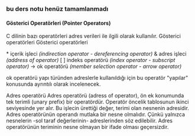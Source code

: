 ### bu ders notu henüz tamamlanmadı

#### Gösterici Operatörleri (Pointer Operators)

C dilinin bazı operatörleri adres verileri ile ilgili olarak kullanılır. Gösterici operatörleri
Gösterici operatörleri 

\* içerik işleci  _(indirection operator - dereferencing operator)_
& adres işleci _(address of operator)_
[ ] indeks operatörü _(index operator - subscript operator)_
-> ok operatörü _(member selection operator - arrow operator)_

ok operatörü yapı türünden adreslerle kullanıldığı için bu operatör "yapılar" konusunda ayrıntılı olarak incelenecek.

Adres operatörü
Adres operatörü (adress of operator), ön ek konumunda tek terimli (unary prefix) bir operatördür.
Operatör öncelik tablosunun ikinci seviyesinde yer alır. Bu işlecin ürettiği değer, terimi olan nesnenin adresidir. 
Adres operatörünün operandı mutlaka bir nesne olmalıdır. 
Çünkü yalnızca nesnelerin -sol taraf değerlerinin- adreslerinden söz edilebilir. 
Adres operatörünün teriminin nesne olmayan bir ifade olması geçersizdir.
